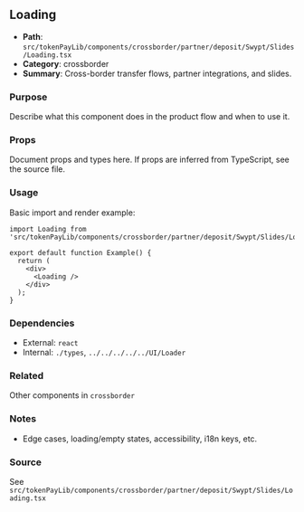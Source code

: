 ## Loading

- **Path**: `src/tokenPayLib/components/crossborder/partner/deposit/Swypt/Slides/Loading.tsx`
- **Category**: crossborder
- **Summary**: Cross-border transfer flows, partner integrations, and slides.

### Purpose
Describe what this component does in the product flow and when to use it.

### Props
Document props and types here. If props are inferred from TypeScript, see the source file.

### Usage
Basic import and render example:


```tsx
import Loading from 'src/tokenPayLib/components/crossborder/partner/deposit/Swypt/Slides/Loading';

export default function Example() {
  return (
    <div>
      <Loading />
    </div>
  );
}

```

### Dependencies
- External: `react`
- Internal: `./types`, `../../../../../UI/Loader`

### Related
Other components in `crossborder`

### Notes
- Edge cases, loading/empty states, accessibility, i18n keys, etc.

### Source
See `src/tokenPayLib/components/crossborder/partner/deposit/Swypt/Slides/Loading.tsx`
